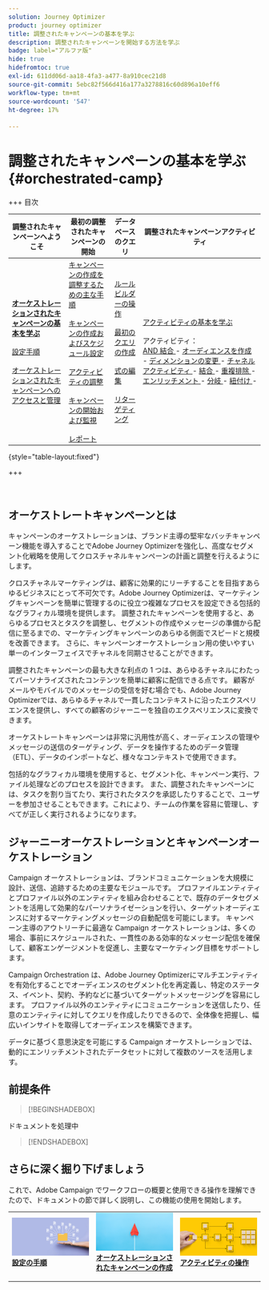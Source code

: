 ```yaml
---
solution: Journey Optimizer
product: journey optimizer
title: 調整されたキャンペーンの基本を学ぶ
description: 調整されたキャンペーンを開始する方法を学ぶ
badge: label="アルファ版"
hide: true
hidefromtoc: true
exl-id: 611dd06d-aa18-4fa3-a477-8a910cec21d8
source-git-commit: 5ebc82f566d416a177a3278816c60d896a10eff6
workflow-type: tm+mt
source-wordcount: '547'
ht-degree: 17%

---
```


# 調整されたキャンペーンの基本を学ぶ {#orchestrated-camp}

+++ 目次

| 調整されたキャンペーンへようこそ | 最初の調整されたキャンペーンの開始 | データベースのクエリ | 調整されたキャンペーンアクティビティ |
|---|---|---|---|
| <b>[ オーケストレーションされたキャンペーンの基本を学ぶ ](gs-orchestrated-campaigns.md)</b><br/><br/>[ 設定手順 ](configuration-steps.md)<br/><br/>[ オーケストレーションされたキャンペーンへのアクセスと管理 ](access-manage-orchestrated-campaigns.md) | [ キャンペーンの作成を調整するための主な手順 ](gs-campaign-creation.md)<br/><br/>[ キャンペーンの作成およびスケジュール設定 ](create-orchestrated-campaign.md)<br/><br/>[ アクティビティの調整 ](orchestrate-activities.md)<br/><br/>[ キャンペーンの開始および監視 ](start-monitor-campaigns.md)<br/><br/>[ レポート ](reporting-campaigns.md) | [ ルールビルダーの操作 ](orchestrated-rule-builder.md)<br/><br/>[ 最初のクエリの作成 ](build-query.md)<br/><br/>[ 式の編集 ](edit-expressions.md)<br/><br/>[ リターゲティング ](retarget.md) | [ アクティビティの基本を学ぶ ](activities/about-activities.md)<br/><br/> アクティビティ：<br/>[AND 結合 ](activities/and-join.md) - [ オーディエンスを作成 ](activities/build-audience.md) - [ ディメンションの変更 ](activities/change-dimension.md) - [ チャネルアクティビティ ](activities/channels.md) - [ 結合 ](activities/combine.md) - [ 重複排除 ](activities/deduplication.md) - [ エンリッチメント ](activities/enrichment.md) - [ 分岐 ](activities/fork.md) - [ 紐付け ](activities/reconciliation.md) [ ](activities/save-audience.md) [ ](activities/split.md) [ ](activities/wait.md) - |

{style="table-layout:fixed"}

+++

<br/>

## オーケストレートキャンペーンとは

キャンペーンのオーケストレーションは、ブランド主導の堅牢なバッチキャンペーン機能を導入することでAdobe Journey Optimizerを強化し、高度なセグメント化戦略を使用してクロスチャネルキャンペーンの計画と調整を行えるようにします。

クロスチャネルマーケティングは、顧客に効果的にリーチすることを目指すあらゆるビジネスにとって不可欠です。Adobe Journey Optimizerは、マーケティングキャンペーンを簡単に管理するのに役立つ複雑なプロセスを設定できる包括的なグラフィカル環境を提供します。 調整されたキャンペーンを使用すると、あらゆるプロセスとタスクを調整し、セグメントの作成やメッセージの準備から配信に至るまでの、マーケティングキャンペーンのあらゆる側面でスピードと規模を改善できます。 さらに、キャンペーンオーケストレーション用の使いやすい単一のインターフェイスでチャネルを同期させることができます。

調整されたキャンペーンの最も大きな利点の 1 つは、あらゆるチャネルにわたってパーソナライズされたコンテンツを簡単に顧客に配信できる点です。 顧客がメールやモバイルでのメッセージの受信を好む場合でも、Adobe Journey Optimizerでは、あらゆるチャネルで一貫したコンテキストに沿ったエクスペリエンスを提供し、すべての顧客のジャーニーを独自のエクスペリエンスに変換できます。

オーケストレートキャンペーンは非常に汎用性が高く、オーディエンスの管理やメッセージの送信のターゲティング、データを操作するためのデータ管理（ETL）、データのインポートなど、様々なコンテキストで使用できます。

包括的なグラフィカル環境を使用すると、セグメント化、キャンペーン実行、ファイル処理などのプロセスを設計できます。 また、調整されたキャンペーンには、タスクを割り当てたり、実行されたタスクを承認したりすることで、ユーザーを参加させることもできます。これにより、チームの作業を容易に管理し、すべてが正しく実行されるようになります。

## ジャーニーオーケストレーションとキャンペーンオーケストレーション

Campaign オーケストレーションは、ブランドコミュニケーションを大規模に設計、送信、追跡するための主要なモジュールです。 プロファイルエンティティとプロファイル以外のエンティティを組み合わせることで、既存のデータセグメントを活用して効果的なパーソナライゼーションを行い、ターゲットオーディエンスに対するマーケティングメッセージの自動配信を可能にします。 キャンペーン主導のアウトリーチに最適な Campaign オーケストレーションは、多くの場合、事前にスケジュールされた、一貫性のある効率的なメッセージ配信を確保して、顧客エンゲージメントを促進し、主要なマーケティング目標をサポートします。

Campaign Orchestration は、Adobe Journey Optimizerにマルチエンティティを有効化することでオーディエンスのセグメント化を再定義し、特定のステータス、イベント、契約、予約などに基づいてターゲットメッセージングを容易にします。 プロファイル以外のエンティティにコミュニケーションを送信したり、任意のエンティティに対してクエリを作成したりできるので、全体像を把握し、幅広いインサイトを取得してオーディエンスを構築できます。

データに基づく意思決定を可能にする Campaign オーケストレーションでは、動的にエンリッチメントされたデータセットに対して複数のソースを活用します。

## 前提条件

>[!BEGINSHADEBOX]

ドキュメントを処理中

>[!ENDSHADEBOX]

<!--prerequisites & permissions-->

## さらに深く掘り下げましょう

これで、Adobe Campaign でワークフローの概要と使用できる操作を理解できたので、ドキュメントの節で詳しく説明し、この機能の使用を開始します。

<table style="table-layout:fixed"><tr style="border: 0;">
<td>
<a href="gs-campaign-creation.md">
<img alt="ワークフローへのアクセスと管理" src="assets/do-not-localize/workflow-access.jpeg">
</a>
<div>
<a href="gs-campaign-creation.md"><strong>設定の手順</strong></a>
</div>
<p>
</td>
<td>
<a href="create-orchestrated-campaign.md">
<img alt="リード" src="assets/do-not-localize/workflow-create.jpeg">
</a>
<div><a href="create-orchestrated-campaign.md"><strong> オーケストレーションされたキャンペーンの作成 </strong>
</div>
<p>
</td>
<td>
<a href="activities/about-activities.md">
<img alt="低頻度" src="assets/do-not-localize/workflow-activities.jpeg">
</a>
<div>
<a href="activities/about-activities.md"><strong> アクティビティの操作 </strong></a>
</div>
<p></td>
</tr></table>
